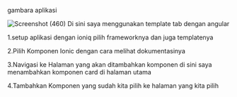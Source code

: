 gambara aplikasi

![Screenshot (460)](https://github.com/user-attachments/assets/3447d18b-aba9-43bf-a9dc-f961dcc531da)
Di sini saya menggunakan template tab dengan angular

1.setup aplikasi dengan ioniq pilih frameworknya dan juga templatenya

2.Pilih Komponen Ionic dengan cara melihat dokumentasinya

3.Navigasi ke Halaman yang akan ditambahkan komponen di sini saya menambahkan komponen card di halaman utama

4.Tambahkan Komponen yang sudah kita pilih ke halaman yang kita pilih
